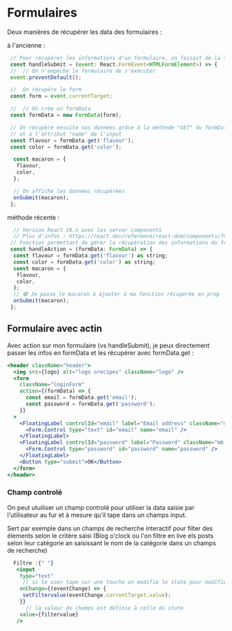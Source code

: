 # Formulaires

Deux manières de récupérer les data des formulaires :

à l'ancienne :

```js
 // Pour récupérer les informations d'un formulaire, on faisait de la sorte
 const handleSubmit = (event: React.FormEvent<HTMLFormElement>) => {
 //  // On n'empêche le formulaire de s'exécuter
 event.preventDefault();

 //  On récupère le form
 const form = event.currentTarget;

 //  // On crée un formData
 const formData = new FormData(form);

 // On récupère ensuite nos données grâce à la méthode "GET" du formData
 // et à l'attribut "name" de l'input
 const flavour = formData.get('flavour');
 const color = formData.get('color');

  const macaron = {
   flavour,
   color,
  };

  // On affiche les données récupérées
  onSubmit(macaron);
 };
```

méthode récente :

```js
  // Version React 19.x avec les server components
  // Plus d'infos : https://react.dev/reference/react-dom/components/form#props
 // Fonction permettant de gérer la récupération des informations du formulaire d'un macaron
 const handleAction = (formData: FormData) => {
  const flavour = formData.get('flavour') as string;
  const color = formData.get('color') as string;
  const macaron = {
   flavour,
   color,
  };
  // 🟢 Je passe le macaron à ajouter à ma fonction récupérée en prop
  onSubmit(macaron);
 };
```

## Formulaire avec actin

Avec action sur mon formulaire (vs handleSubmit), je peux directement passer les infos en formData et les récupérer avec formData.get : 

```jsx
<header className="header">
  <img src={logo} alt="logo orecipes" className="logo" />
  <form
    className="loginForm"
    action={(formData) => {
      const email = formData.get('email');
      const password = formData.get('password');
    }}
  >
    <FloatingLabel controlId="email" label="Email address" className="mb-3">
      <Form.Control type="text" id="email" name="email" />
    </FloatingLabel>
    <FloatingLabel controlId="password" label="Password" className="mb-3">
      <Form.Control type="password" id="password" name="password" />
    </FloatingLabel>
    <Button type="submit">OK</Button>
  </form>
</header>
```

### Champ controlé

On peut utuiliser un champ controlé pour utiliser la data saisie par l'utilisateur au fur et à mesure qu'il tape dans un champs input.

Sert par exemple dans un champs de recherche interactif pour filter  des élements selon le critère saisi (Blog o'clock ou l'on filtre en live els posts selon leur catégorie an saisissant le nom de la catégorie dans un champs de recherche)

```jsx
  Filtre :{" "}
   <input
    type="text"
     // si le user tape sur une touche on modifie le state pour modifier l'affichage
    onChange={(eventChange) => {
     setFiltervalue(eventChange.currentTarget.value);
    }}
      // la valeur du champs est définie à celle du state 
    value={filtervalue}
   />
```
